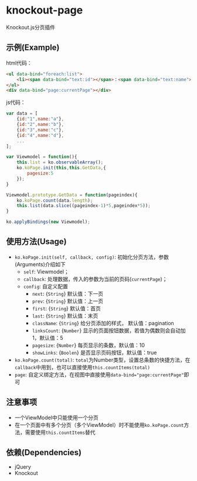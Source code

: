 # knockout-page
Knockout.js分页插件

## 示例(Example)
html代码：
```html
<ul data-bind="foreach:list">
	<li><span data-bind="text:id"></span>：<span data-bind="text:name"></span></li>
</ul>
<div data-bind="page:currentPage"></div>
```
js代码：
```js
var data = [
	{id:"1",name:"a"},
	{id:"2",name:"b"},
	{id:"3",name:"c"},
	{id:"4",name:"d"},
	...
];

var Viewmodel = function(){
	this.list = ko.observableArray();
	ko.koPage.init(this,this.GetData,{
		pagesize:5
	});
}

Viewmodel.prototype.GetData = function(pageindex){
	ko.koPage.count(data.length);
	this.list(data.slice((pageindex-1)*5,pageindex*5));
}

ko.applyBindings(new Viewmodel);
```

## 使用方法(Usage)
- `ko.koPage.init(self, callback, config)`: 初始化分页方法，参数(Arguments)介绍如下
  * `self`: Viewmodel；
  * `callback`: 处理数据，传入的参数为当前的页码(`currentPage`)；
  * `config`: 自定义配置
    * `next`: {`String`} 默认值：下一页
    * `prev`: {`String`} 默认值：上一页
    * `first`: {`String`} 默认值：首页
    * `last`: {`String`} 默认值：末页
    * `className`: {`String`} 给分页添加的样式， 默认值：pagination
    * `linksCount`: {`Number`} 显示的页面按钮数据，若值为偶数则会自动加1，默认值：5
    * `pagesize`: {`Number`} 每页显示的条数，默认值：10
    * `showLinks`: {`Boolen`} 是否显示页码按钮，默认值：true
- `ko.koPage.count(total)`: `total`为Number类型，设置总条数的快捷方法，在`callback`中用到，也可以直接使用`this.countItems(total)`
- `page`: 自定义绑定方法，在视图中直接使用`data-bind="page:currentPage"`即可

## 注意事项
- 一个ViewModel中只能使用一个分页
- 在一个页面中有多个分页（多个ViewModel）时不能使用`ko.koPage.count`方法，需要使用`this.countItems`替代
 
## 依赖(Dependencies)
- jQuery
- Knockout
